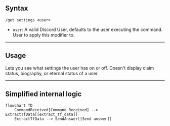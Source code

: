 ## Syntax
`/get settings <user>`

- `user`: A valid Discord User, defaults to the user executing the command. User to
          apply this modifier to.

---

## Usage
Lets you see what settings the user has on or off. Doesn't display claim status,
biography, or eternal status of a user.

---

## Simplified internal logic
```mermaid
flowchart TD
    CommandReceived[Command Received] --> ExtractTfData[[extract_tf_data]]
    ExtractTfData --> SendAnswer[[Send answer]]
```